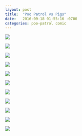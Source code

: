```yaml
---
layout: post
title:  "Poo Patrol vs Pigs"
date:   2016-09-18 01:55:16 -0700
categories: poo-patrol comic
---
```


![](/images/poo-patrol/vs-pigs-01.jpg)

![](/images/poo-patrol/vs-pigs-02.jpg)

![](/images/poo-patrol/vs-pigs-03.jpg)

![](/images/poo-patrol/vs-pigs-04.jpg)

![](/images/poo-patrol/vs-pigs-05.jpg)

![](/images/poo-patrol/vs-pigs-06.jpg)

![](/images/poo-patrol/vs-pigs-07.jpg)

![](/images/poo-patrol/vs-pigs-08.jpg)

![](/images/poo-patrol/vs-pigs-09.jpg)

![](/images/poo-patrol/vs-pigs-10.jpg)

![](/images/poo-patrol/vs-pigs-11.jpg)
